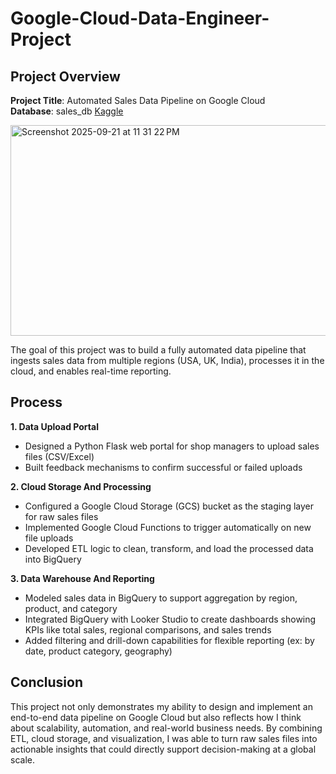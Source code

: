 # Google-Cloud-Data-Engineer-Project

## Project Overview  
**Project Title**: Automated Sales Data Pipeline on Google Cloud  
**Database**: sales_db [Kaggle](https://www.kaggle.com/datasets/carrie1/ecommerce-data)


<img width="601" height="337" alt="Screenshot 2025-09-21 at 11 31 22 PM" src="https://github.com/user-attachments/assets/2de58376-c9be-49ac-9546-359707325e3d" />



The goal of this project was to build a fully automated data pipeline that ingests sales data from multiple regions (USA, UK, India), processes it in the cloud, and enables real-time reporting.

****Process****
---

**1. Data Upload Portal**
- Designed a Python Flask web portal for shop managers to upload sales files (CSV/Excel)
- Built feedback mechanisms to confirm successful or failed uploads

**2. Cloud Storage And Processing**
- Configured a Google Cloud Storage (GCS) bucket as the staging layer for raw sales files
- Implemented Google Cloud Functions to trigger automatically on new file uploads
- Developed ETL logic to clean, transform, and load the processed data into BigQuery

**3. Data Warehouse And Reporting**
- Modeled sales data in BigQuery to support aggregation by region, product, and category
- Integrated BigQuery with Looker Studio to create dashboards showing KPIs like total sales, regional comparisons, and sales trends
- Added filtering and drill-down capabilities for flexible reporting (ex: by date, product category, geography)


****Conclusion****
---
This project not only demonstrates my ability to design and implement an end-to-end data pipeline on Google Cloud but also reflects how I think about scalability, automation, and real-world business needs. By combining ETL, cloud storage, and visualization, I was able to turn raw sales files into actionable insights that could directly support decision-making at a global scale.
